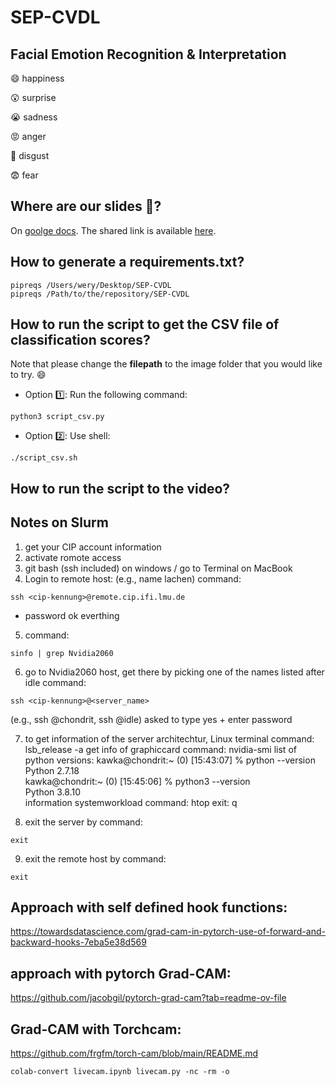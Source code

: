 # SEP-CVDL 
## Facial Emotion Recognition & Interpretation

😄 happiness

😲 surprise

😭 sadness

😡 anger

🤢 disgust

😨 fear

## Where are our slides 🎥?

On [goolge docs](https://docs.google.com/presentation/d/14AazB5FY5jLyB5-9R6Ix7LoMX8yNR_illDAaYDCm8_s/edit#slide=id.g2b4d85efaed_0_31). 
The shared link is available [here](https://docs.google.com/presentation/d/14AazB5FY5jLyB5-9R6Ix7LoMX8yNR_illDAaYDCm8_s/edit?usp=sharing).

## How to generate a requirements.txt?
```
pipreqs /Users/wery/Desktop/SEP-CVDL
pipreqs /Path/to/the/repository/SEP-CVDL
```

## How to run the script to get the CSV file of classification scores?
Note that please change the **filepath** to the image folder that you would like to try. 😄

- Option 1️⃣: Run the following command:
```
python3 script_csv.py
```

- Option 2️⃣: Use shell:
```
./script_csv.sh
```

## How to run the script to the video?

## Notes on Slurm

1. get your CIP account information 
2. activate romote access
3. git bash (ssh included) on windows / go to Terminal on MacBook
4. Login to remote host: (e.g., name lachen) command:
```
ssh <cip-kennung>@remote.cip.ifi.lmu.de
```
 + password
ok everthing

5. command:
```
sinfo | grep Nvidia2060
```

6. go to Nvidia2060 host, get there by picking one of the names listed after idle 
command: 
```
ssh <cip-kennung>@<server_name>
```
(e.g., ssh <cip-kennung>@chondrit, ssh <cip-kennung>@idle) asked to type yes + enter password

7. to get information of the server architechtur, 
Linux terminal command: lsb_release -a
get info of graphiccard command: nvidia-smi
list of python versions: 
kawka@chondrit:~ (0) [15:43:07] % python --version  
Python 2.7.18  
kawka@chondrit:~ (0) [15:45:06] % python3 --version  
Python 3.8.10  
information systemworkload command: htop 
exit: q

8. exit the server by command:
```
exit
```

9. exit the remote host by command:
```
exit
```

## Approach with self defined hook functions: 
https://towardsdatascience.com/grad-cam-in-pytorch-use-of-forward-and-backward-hooks-7eba5e38d569

## approach with pytorch Grad-CAM: 
https://github.com/jacobgil/pytorch-grad-cam?tab=readme-ov-file

## Grad-CAM with Torchcam: 
https://github.com/frgfm/torch-cam/blob/main/README.md

```
colab-convert livecam.ipynb livecam.py -nc -rm -o
```